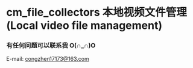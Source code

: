 # cm_file_collectors 本地视频文件管理(Local video file management)

### 有任何问题可以联系我 O(∩_∩)O

E-mail: congzhen17173@163.com
